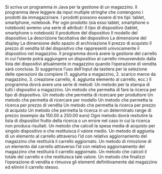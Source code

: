 Si scriva un programma in Java per la gestione di un magazzino. Il programma deve leggere da input multiple stringhe che contengono i prodotti da immagazzinare.
I prodotti possono essere di tre tipi: tablet, smartphone, notebook.
Per ogni prodotto (sia esso tablet, smartphone o notebook) avremo una serie di attributi:
Il tipo di dispositivo (tablet, smartphone o notebook)
Il produttore del dispositivo
Il modello del dispositivo
La descrizione facoltativa del dispositivo
La dimensione del display
La dimensione dello spazio di archiviazione
Il prezzo di acquisto
Il prezzo di vendita
Id del dispositivo che rappresenti univocamente il dispositivo nel magazzino.
Il programma dovrà avere la gestione del carrello in cui l’utente potrà aggiungere un dispositivo al carrello rimuovendolo dalla lista dei dispositivi attualmente in magazzino quando l’operazione di vendita sarà conclusa.
Si suggerisce l’uso dell’input da tastiera per la selezione delle operazioni da compiere (1. aggiunta a magazzino, 2. scarico merce da magazzino, 3. creazione carrello, 4. aggiunta elemento al carrello, ecc.)
Il programma dovrà avere una serie di metodi:
Un metodo per la stampa di tutti i dispositivi a magazzino.
Un metodo che permetta di fare la ricerca per tipo di dispositivo.
Un metodo che permetta di ricercare per produttore
Un metodo che permetta di ricercare per modello
Un metodo che permetta la ricerca per prezzo di vendita
Un metodo che permetta la ricerca per prezzo di acquisto
Un metodo che permetta la ricerca in un determinato range di prezzo (esempio da 150.00 a 250.00 euro)
Ogni metodo dovrà resitutire la lista di dispositivi frutto della ricerca o un errore nel caso in cui la ricerca non produca risultati.
Un metodo che calcoli la spesa media di acquisto per singolo dispositivo e che restituisca il valore medio.
Un metodo di aggiunta di un elemento al carrello attraverso l’id con relativo aggiornamento del magazzino che restituirà il carrello aggiornato.
Un metodo di rimozione di un elemento dal carrello attraverso l’id con relativo aggiornamento del magazzino che restituirà il carrello aggiornato.
Un metodo che calcoli il totale del carrello e che restituisca tale valore.
Un metodo che finalizzi l’operazione di vendita e rimuova gli elementi definitivamente dal magazzino ed elimini il carrello stesso.


